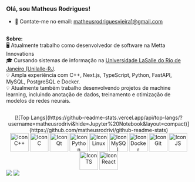 ### Olá, sou Matheus Rodrigues!

- 💬 Contate-me no email: matheusrodriguesvieira1@gmail.com
  
##

  <b> Sobre: </b><br>
  🖥️ Atualmente trabalho como desenvolvedor de software na Metta Innovations <br>
  🎓 Cursando sistemas de informação na [Universidade LaSalle do Rio de Janeiro (Unilalle-RJ](https://www.unilasalle.edu.br/rj). <br>
  💡 Ampla experiência com C++, Next.js, TypeScript, Python, FastAPI, MySQL, PostgreSQL e Docker. <br>
  💡 Atualmente também trabalho desenvolvendo projetos de machine learning, incluindo anotação de dados, treinamento e otimização de modelos de redes neurais.<br>

##

<div align = "center" style="display: inline_block">
  [![Top Langs](https://github-readme-stats.vercel.app/api/top-langs/?username=matheusrodrivi&hide=Jupyter%20Notebook&layout=compact)](https://github.com/matheusrodrivi/github-readme-stats)
</div>
  
  <div align = "center" style="display: inline_block">
    <img align="center" alt="Icon C++" width="50" src="https://cdn.jsdelivr.net/gh/devicons/devicon/icons/cplusplus/cplusplus-original.svg" />
    <img align="center" alt="Icon C" width="50" src="https://cdn.jsdelivr.net/gh/devicons/devicon@latest/icons/c/c-original.svg" />
    <img align="center" alt="Icon Qt" width="50" src="https://cdn.jsdelivr.net/gh/devicons/devicon/icons/qt/qt-original.svg" />
    <img align="center" alt="Icon Python" width="50" src="https://cdn.jsdelivr.net/gh/devicons/devicon@latest/icons/python/python-original.svg" />
    <img align="center" alt="Icon Linux" width="50" src="https://cdn.jsdelivr.net/gh/devicons/devicon/icons/linux/linux-original.svg" />
    <img align="center" alt="Icon MySQL" width="50" src="https://cdn.jsdelivr.net/gh/devicons/devicon/icons/mysql/mysql-original.svg" />
    <img align="center" alt="Icon Docker" width="50" src="https://cdn.jsdelivr.net/gh/devicons/devicon/icons/docker/docker-original.svg" />    
    <img align="center" alt="Icon Git" width="50" src="https://cdn.jsdelivr.net/gh/devicons/devicon/icons/git/git-original.svg" />
    <img align="center" alt="Icon JS" width="50" src="https://cdn.jsdelivr.net/gh/devicons/devicon/icons/javascript/javascript-original.svg" />
    <img align="center" alt="Icon TS" width="50" src="https://cdn.jsdelivr.net/gh/devicons/devicon/icons/typescript/typescript-original.svg" />
    <img align="center" alt="Icon React" width="50" src="https://cdn.jsdelivr.net/gh/devicons/devicon/icons/react/react-original.svg" />  
  </div> 

<div style="display: inline_block"> 
  <a href="https://www.linkedin.com/in/matheusrodrivi/" target="_blank"><img src="https://img.shields.io/badge/LinkedIn-0077B5?style=for-the-badge&logo=linkedin&logoColor=white" target="_blank"></a>
<a href="mailto:matheusvieirarodrigues1@gmail.com" target="_blank"><img src="https://img.shields.io/badge/-Gmail-%23333?style=for-the-badge&logo=gmail&logoColor=white" target="_blank"></a>

